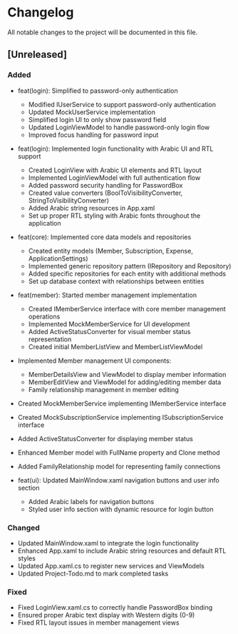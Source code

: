 # Changelog

All notable changes to the project will be documented in this file.

## [Unreleased]

### Added

- feat(login): Simplified to password-only authentication

  - Modified IUserService to support password-only authentication
  - Updated MockUserService implementation
  - Simplified login UI to only show password field
  - Updated LoginViewModel to handle password-only login flow
  - Improved focus handling for password input

- feat(login): Implemented login functionality with Arabic UI and RTL support

  - Created LoginView with Arabic UI elements and RTL layout
  - Implemented LoginViewModel with full authentication flow
  - Added password security handling for PasswordBox
  - Created value converters (BoolToVisibilityConverter, StringToVisibilityConverter)
  - Added Arabic string resources in App.xaml
  - Set up proper RTL styling with Arabic fonts throughout the application

- feat(core): Implemented core data models and repositories
  - Created entity models (Member, Subscription, Expense, ApplicationSettings)
  - Implemented generic repository pattern (IRepository<T> and Repository<T>)
  - Added specific repositories for each entity with additional methods
  - Set up database context with relationships between entities
- feat(member): Started member management implementation
  - Created IMemberService interface with core member management operations
  - Implemented MockMemberService for UI development
  - Added ActiveStatusConverter for visual member status representation
  - Created initial MemberListView and MemberListViewModel

- Implemented Member management UI components:
  - MemberDetailsView and ViewModel to display member information
  - MemberEditView and ViewModel for adding/editing member data
  - Family relationship management in member editing
- Created MockMemberService implementing IMemberService interface
- Created MockSubscriptionService implementing ISubscriptionService interface
- Added ActiveStatusConverter for displaying member status
- Enhanced Member model with FullName property and Clone method
- Added FamilyRelationship model for representing family connections

- feat(ui): Updated MainWindow.xaml navigation buttons and user info section
  - Added Arabic labels for navigation buttons
  - Styled user info section with dynamic resource for login button

### Changed

- Updated MainWindow.xaml to integrate the login functionality
- Enhanced App.xaml to include Arabic string resources and default RTL styles
- Updated App.xaml.cs to register new services and ViewModels
- Updated Project-Todo.md to mark completed tasks

### Fixed

- Fixed LoginView.xaml.cs to correctly handle PasswordBox binding
- Ensured proper Arabic text display with Western digits (0-9)
- Fixed RTL layout issues in member management views

